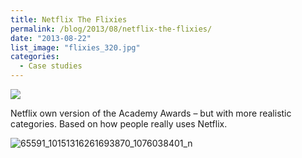 ```yaml
---
title: Netflix The Flixies
permalink: /blog/2013/08/netflix-the-flixies/
date: "2013-08-22"
list_image: "flixies_320.jpg"
categories:
  - Case studies
---
```

<img src="/img/blog/posts/2013/08/flixies_feature.png" >

Netflix own version of the Academy Awards &#8211; but with more realistic categories. Based on how people really uses Netflix.

<!--more-->

<img alt="65591_10151316261693870_1076038401_n" src="/img/blog/posts/2013/08/65591_10151316261693870_1076038401_n.png" />
